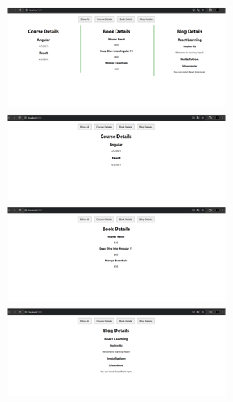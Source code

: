 ![output_1.png](output_1.png)

![output_2.png](output_2.png)

![output_3.png](output_3.png)

![output_4.png](output_4.png)